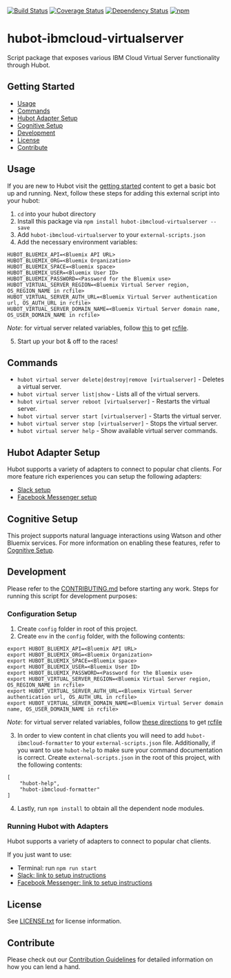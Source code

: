 [![Build Status](https://travis-ci.org/ibm-cloud-solutions/hubot-ibmcloud-virtualserver.svg?branch=master)](https://travis-ci.org/ibm-cloud-solutions/hubot-ibmcloud-virtualserver)
[![Coverage Status](https://coveralls.io/repos/github/ibm-cloud-solutions/hubot-ibmcloud-virtualserver/badge.svg?branch=master)](https://coveralls.io/github/ibm-cloud-solutions/hubot-ibmcloud-virtualserver?branch=master)
[![Dependency Status](https://dependencyci.com/github/ibm-cloud-solutions/hubot-ibmcloud-virtualserver/badge)](https://dependencyci.com/github/ibm-cloud-solutions/hubot-ibmcloud-virtualserver)
[![npm](https://img.shields.io/npm/v/hubot-ibmcloud-virtualserver.svg?maxAge=2592000)](https://www.npmjs.com/package/hubot-ibmcloud-virtualserver)

# hubot-ibmcloud-virtualserver

Script package that exposes various IBM Cloud Virtual Server functionality through Hubot.

## Getting Started
  * [Usage](#usage)
  * [Commands](#commands)
  * [Hubot Adapter Setup](#hubot-adapter-setup)
  * [Cognitive Setup](#cognitive-setup)
  * [Development](#development)
  * [License](#license)
  * [Contribute](#contribute)

## Usage

If you are new to Hubot visit the [getting started](https://hubot.github.com/docs/) content to get a basic bot up and running.  Next, follow these steps for adding this external script into your hubot:

1. `cd` into your hubot directory
2. Install this package via `npm install hubot-ibmcloud-virtualserver --save`
3. Add `hubot-ibmcloud-virtualserver` to your `external-scripts.json`
4. Add the necessary environment variables:
```
HUBOT_BLUEMIX_API=<Bluemix API URL>
HUBOT_BLUEMIX_ORG=<Bluemix Organization>
HUBOT_BLUEMIX_SPACE=<Bluemix space>
HUBOT_BLUEMIX_USER=<Bluemix User ID>
HUBOT_BLUEMIX_PASSWORD=<Password for the Bluemix use>
HUBOT_VIRTUAL_SERVER_REGION=<Bluemix Virtual Server region, OS_REGION_NAME in rcfile>
HUBOT_VIRTUAL_SERVER_AUTH_URL=<Bluemix Virtual Server authentication url, OS_AUTH_URL in rcfile>
HUBOT_VIRTUAL_SERVER_DOMAIN_NAME=<Bluemix Virtual Server domain name, OS_USER_DOMAIN_NAME in rcfile>
```
_Note_: for virtual server related variables, follow [this](https://console.ng.bluemix.net/docs/virtualmachines/vm_setup_os_clients.html#vm_download_rcfile) to get [rcfile](http://docs.openstack.org/developer/python-openstackclient/index.html).

5. Start up your bot & off to the races!


## Commands

- `hubot virtual server delete|destroy|remove [virtualserver]` - Deletes a virtual server.
- `hubot virtual server list|show` - Lists all of the virtual servers.
- `hubot virtual server reboot [virtualserver]` - Restarts the virtual server.
- `hubot virtual server start [virtualserver]` - Starts the virtual server.
- `hubot virtual server stop [virtualserver]` - Stops the virtual server.
- `hubot virtual server help` - Show available virtual server commands.

## Hubot Adapter Setup

Hubot supports a variety of adapters to connect to popular chat clients.  For more feature rich experiences you can setup the following adapters:
- [Slack setup](https://github.com/ibm-cloud-solutions/hubot-ibmcloud-space-management/blob/master/docs/adapters/slack.md)
- [Facebook Messenger setup](https://github.com/ibm-cloud-solutions/hubot-ibmcloud-space-management/blob/master/docs/adapters/facebook.md)

## Cognitive Setup

This project supports natural language interactions using Watson and other Bluemix services.  For more information on enabling these features, refer to [Cognitive Setup](https://github.com/ibm-cloud-solutions/hubot-ibmcloud-nlc/blob/master/docs/cognitiveSetup.md).

## Development

Please refer to the [CONTRIBUTING.md](https://github.com/ibm-cloud-solutions/hubot-ibmcloud-space-management/blob/master/CONTRIBUTING.md) before starting any work.  Steps for running this script for development purposes:

### Configuration Setup

1. Create `config` folder in root of this project.
2. Create `env` in the `config` folder, with the following contents:
```
export HUBOT_BLUEMIX_API=<Bluemix API URL>
export HUBOT_BLUEMIX_ORG=<Bluemix Organization>
export HUBOT_BLUEMIX_SPACE=<Bluemix space>
export HUBOT_BLUEMIX_USER=<Bluemix User ID>
export HUBOT_BLUEMIX_PASSWORD=<Password for the Bluemix use>
export HUBOT_VIRTUAL_SERVER_REGION=<Bluemix Virtual Server region, OS_REGION_NAME in rcfile>
export HUBOT_VIRTUAL_SERVER_AUTH_URL=<Bluemix Virtual Server authentication url, OS_AUTH_URL in rcfile>
export HUBOT_VIRTUAL_SERVER_DOMAIN_NAME=<Bluemix Virtual Server domain name, OS_USER_DOMAIN_NAME in rcfile>
```
_Note_: for virtual server related variables, follow [these directions](https://console.ng.bluemix.net/docs/virtualmachines/vm_setup_os_clients.html#vm_download_rcfile) to get [rcfile](http://docs.openstack.org/developer/python-openstackclient/index.html)

3. In order to view content in chat clients you will need to add `hubot-ibmcloud-formatter` to your `external-scripts.json` file. Additionally, if you want to use `hubot-help` to make sure your command documentation is correct. Create `external-scripts.json` in the root of this project, with the following contents:
```
[
	"hubot-help",
	"hubot-ibmcloud-formatter"
]
```
4. Lastly, run `npm install` to obtain all the dependent node modules.

### Running Hubot with Adapters

Hubot supports a variety of adapters to connect to popular chat clients.

If you just want to use:
 - Terminal: run `npm run start`
 - [Slack: link to setup instructions](https://github.com/ibm-cloud-solutions/hubot-ibmcloud-space-management/blob/master/docs/adapters/slack.md)
 - [Facebook Messenger: link to setup instructions](https://github.com/ibm-cloud-solutions/hubot-ibmcloud-space-management/blob/master/docs/adapters/facebook.md)

## License

See [LICENSE.txt](https://github.com/ibm-cloud-solutions/hubot-ibmcloud-space-management/blob/master/LICENSE.txt) for license information.

## Contribute

Please check out our [Contribution Guidelines](https://github.com/ibm-cloud-solutions/hubot-ibmcloud-space-management/blob/master/CONTRIBUTING.md) for detailed information on how you can lend a hand.
